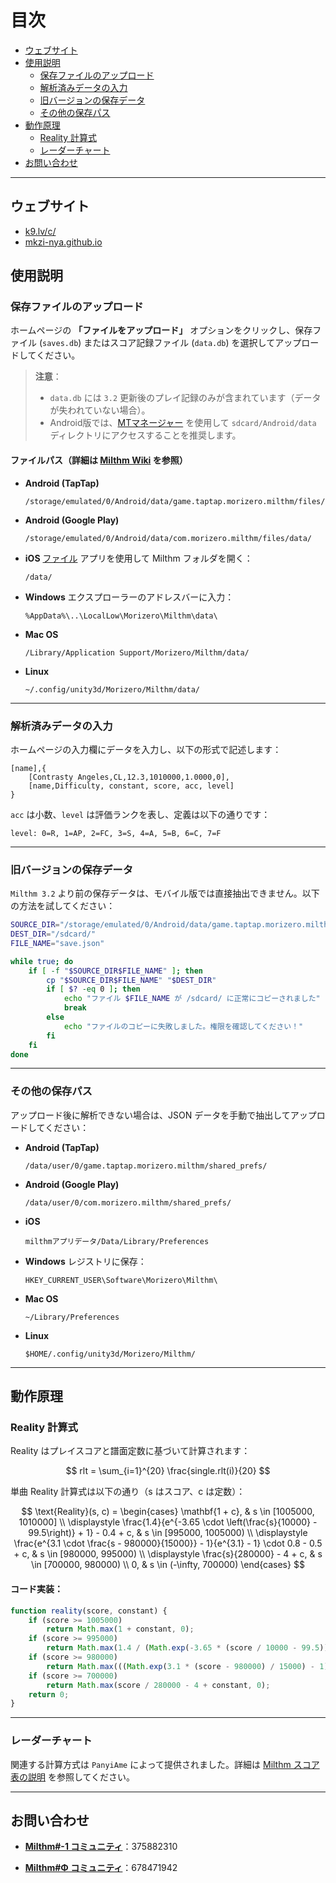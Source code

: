 
# 目次
- [ウェブサイト](#ウェブサイト)
- [使用説明](#使用説明)
  - [保存ファイルのアップロード](#保存ファイルのアップロード)
  - [解析済みデータの入力](#解析済みデータの入力)
  - [旧バージョンの保存データ](#旧バージョンの保存データ)
  - [その他の保存パス](#その他の保存パス)
- [動作原理](#動作原理)
  - [Reality 計算式](#reality-計算式)
  - [レーダーチャート](#レーダーチャート)
- [お問い合わせ](#お問い合わせ)

---

## ウェブサイト
  - [k9.lv/c/](http://k9.lv/c/)
  - [mkzi-nya.github.io](https://mkzi-nya.github.io/milthm-calculator-web/index_en.html)

## 使用説明

### 保存ファイルのアップロード

ホームページの **「ファイルをアップロード」** オプションをクリックし、保存ファイル (`saves.db`) またはスコア記録ファイル (`data.db`) を選択してアップロードしてください。

> **注意**：
> - `data.db` には `3.2` 更新後のプレイ記録のみが含まれています（データが失われていない場合）。
> - Android版では、[MTマネージャー](https://mt2.cn/) を使用して `sdcard/Android/data` ディレクトリにアクセスすることを推奨します。

#### **ファイルパス（詳細は [Milthm Wiki](https://milthm.fandom.com/wiki/Data_File) を参照）**

- **Android (TapTap)**
  ```text
  /storage/emulated/0/Android/data/game.taptap.morizero.milthm/files/data/
  ```
- **Android (Google Play)**
  ```text
  /storage/emulated/0/Android/data/com.morizero.milthm/files/data/
  ```
- **iOS**
  [ファイル](https://support.apple.com/ja-jp/102570) アプリを使用して Milthm フォルダを開く：
  ```text
  /data/
  ```
- **Windows**
  エクスプローラーのアドレスバーに入力：
  ```text
  %AppData%\..\LocalLow\Morizero\Milthm\data\
  ```
- **Mac OS**
  ```text
  /Library/Application Support/Morizero/Milthm/data/
  ```
- **Linux**
  ```text
  ~/.config/unity3d/Morizero/Milthm/data/
  ```

---

### 解析済みデータの入力

ホームページの入力欄にデータを入力し、以下の形式で記述します：

```text
[name],{
    [Contrasty Angeles,CL,12.3,1010000,1.0000,0],
    [name,Difficulty, constant, score, acc, level]
}
```

`acc` は小数、`level` は評価ランクを表し、定義は以下の通りです：

```text
level: 0=R, 1=AP, 2=FC, 3=S, 4=A, 5=B, 6=C, 7=F
```

---

### 旧バージョンの保存データ

`Milthm 3.2` より前の保存データは、モバイル版では直接抽出できません。以下の方法を試してください：

```sh
SOURCE_DIR="/storage/emulated/0/Android/data/game.taptap.morizero.milthm/files/"
DEST_DIR="/sdcard/"
FILE_NAME="save.json"

while true; do
    if [ -f "$SOURCE_DIR$FILE_NAME" ]; then
        cp "$SOURCE_DIR$FILE_NAME" "$DEST_DIR"
        if [ $? -eq 0 ]; then
            echo "ファイル $FILE_NAME が /sdcard/ に正常にコピーされました"
            break
        else
            echo "ファイルのコピーに失敗しました。権限を確認してください！"
        fi
    fi
done
```

---

### その他の保存パス

アップロード後に解析できない場合は、JSON データを手動で抽出してアップロードしてください：

- **Android (TapTap)**
  ```text
  /data/user/0/game.taptap.morizero.milthm/shared_prefs/
  ```
- **Android (Google Play)**
  ```text
  /data/user/0/com.morizero.milthm/shared_prefs/
  ```
- **iOS**
  ```text
  milthmアプリデータ/Data/Library/Preferences
  ```
- **Windows**
  レジストリに保存：
  ```text
  HKEY_CURRENT_USER\Software\Morizero\Milthm\
  ```
- **Mac OS**
  ```text
  ~/Library/Preferences
  ```
- **Linux**
  ```text
  $HOME/.config/unity3d/Morizero/Milthm/
  ```

---

## 動作原理

### Reality 計算式

Reality はプレイスコアと譜面定数に基づいて計算されます：

$$
rlt = \sum_{i=1}^{20} \frac{single.rlt(i)}{20}
$$

単曲 Reality 計算式は以下の通り（s はスコア、c は定数）：

$$
\text{Reality}(s, c) =
\begin{cases} 
\mathbf{1 + c}, & s \in [1005000, 1010000] \\
\displaystyle \frac{1.4}{e^{-3.65 \cdot \left(\frac{s}{10000} - 99.5\right)} + 1} - 0.4 + c, 
& s \in [995000, 1005000) \\
\displaystyle \frac{e^{3.1 \cdot \frac{s - 980000}{15000}} - 1}{e^{3.1} - 1} \cdot 0.8 - 0.5 + c, 
& s \in [980000, 995000) \\
\displaystyle \frac{s}{280000} - 4 + c, & s \in [700000, 980000) \\
0, & s \in (-\infty, 700000)
\end{cases}
$$

#### コード実装：
```js
function reality(score, constant) {
    if (score >= 1005000)
        return Math.max(1 + constant, 0);
    if (score >= 995000) 
        return Math.max(1.4 / (Math.exp(-3.65 * (score / 10000 - 99.5)) + 1) - 0.4 + constant, 0);
    if (score >= 980000) 
        return Math.max(((Math.exp(3.1 * (score - 980000) / 15000) - 1) / (Math.exp(3.1) - 1)) * 0.8 - 0.5 + constant, 0);
    if (score >= 700000) 
        return Math.max(score / 280000 - 4 + constant, 0);
    return 0;
}
```

---

### レーダーチャート

関連する計算方式は `PanyiAme` によって提供されました。詳細は [Milthm スコア表の説明](https://wwp.lanzoup.com/iZ59A2j8nbpe) を参照してください。

---

## お問い合わせ

- **[Milthm#-1 コミュニティ](https://qm.qq.com/q/Utb6sNDvki)**：375882310

- **[Milthm#Φ コミュニティ](https://qm.qq.com/q/fIErsKKz3a)**：678471942

